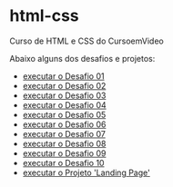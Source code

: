 # html-css
 Curso de HTML e CSS do CursoemVideo

 Abaixo alguns dos desafios e projetos:
 <ul>
    <li><a href="https://castrolucas05.github.io/html-css/desafios/d001/d001.html">executar o Desafio 01<a>
    </li>
    <li><a href="https://castrolucas05.github.io/html-css/desafios/d002/d002.html">executar o Desafio 02<a>
    </li>
    <li><a href="https://castrolucas05.github.io/html-css/desafios/d003/d003.html">executar o Desafio 03<a>
    </li>
    <li><a href="https://castrolucas05.github.io/html-css/desafios/d004/d004.html">executar o Desafio 04<a>
    </li>
    <li><a href="https://castrolucas05.github.io/html-css/desafios/d005/d005.html">executar o Desafio 05<a>
    </li>
    <li><a href="https://castrolucas05.github.io/html-css/desafios/d006/d006.html">executar o Desafio 06<a>
    </li>
    <li><a href="https://castrolucas05.github.io/html-css/desafios/d007/d007.html">executar o Desafio 07<a>
    </li>
    <li><a href="https://castrolucas05.github.io/html-css/desafios/d008/d008.html">executar o Desafio 08<a>
    </li>
    <li><a href="https://castrolucas05.github.io/html-css/desafios/d009/d009.html">executar o Desafio 09<a>
    </li>
    <li><a href="https://castrolucas05.github.io/html-css/desafios/d010/d010.html">executar o Desafio 10<a>
    </li>
    <li><a href="https://castrolucas05.github.io/html-css/desafios/projetos/landing-page/index.html">executar o Projeto 'Landing Page'<a>
    </li>

 </ul>
 
